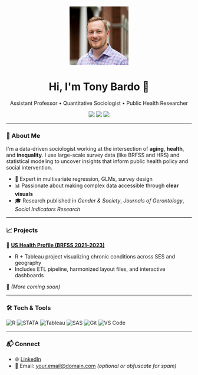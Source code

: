 <p align="center">
  <img src="https://github.com/tonybardo/tonybardo/blob/main/profile-pic.jpg" width="160" alt="Tony Bardo" />
</p>

<h1 align="center">Hi, I'm Tony Bardo 👋</h1>

<p align="center">
  Assistant Professor • Quantitative Sociologist • Public Health Researcher
</p>

<p align="center">
  <a href="https://github.com/tonybardo"><img src="https://img.shields.io/github/followers/tonybardo?label=GitHub&style=social" /></a>
  <a href="https://www.linkedin.com/in/tonybardo"><img src="https://img.shields.io/badge/LinkedIn-blue?logo=linkedin&style=flat-square" /></a>
  <a href="#"><img src="https://visitor-badge.laobi.icu/badge?page_id=tonybardo.tonybardo" /></a>
</p>

---

### 🔬 About Me

I'm a data-driven sociologist working at the intersection of **aging**, **health**, and **inequality**. I use large-scale survey data (like BRFSS and HRS) and statistical modeling to uncover insights that inform public health policy and social intervention.

- 🔢 Expert in multivariate regression, GLMs, survey design
- 📊 Passionate about making complex data accessible through **clear visuals**
- 🎓 Research published in *Gender & Society*, *Journals of Gerontology*, *Social Indicators Research*

---

### 📈 Projects

🚀 **[US Health Profile (BRFSS 2021–2023)](https://github.com/tonybardo/brfss-etl)**
- R + Tableau project visualizing chronic conditions across SES and geography
- Includes ETL pipeline, harmonized layout files, and interactive dashboards

🧪 *(More coming soon)*

---

### 🛠 Tech & Tools

![R](https://img.shields.io/badge/-R-276DC3?logo=r&logoColor=white)
![STATA](https://img.shields.io/badge/-Stata-1a73e8?logo=data:image/svg+xml;base64,...&label=STATA)
![Tableau](https://img.shields.io/badge/-Tableau-E97627?logo=tableau&logoColor=white)
![SAS](https://img.shields.io/badge/-SAS-007ACC?logo=sas&logoColor=white)
![Git](https://img.shields.io/badge/-Git-F05032?logo=git&logoColor=white)
![VS Code](https://img.shields.io/badge/-VSCode-007ACC?logo=visual-studio-code&logoColor=white)

---

### 📬 Connect

- 🌐 [LinkedIn](https://www.linkedin.com/in/tonybardo)
- 📧 Email: your.email@domain.com *(optional or obfuscate for spam)*
